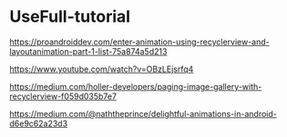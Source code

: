 # UseFull-tutorial

https://proandroiddev.com/enter-animation-using-recyclerview-and-layoutanimation-part-1-list-75a874a5d213



https://www.youtube.com/watch?v=OBzLEjsrfq4


https://medium.com/holler-developers/paging-image-gallery-with-recyclerview-f059d035b7e7


https://medium.com/@naththeprince/delightful-animations-in-android-d6e9c62a23d3
